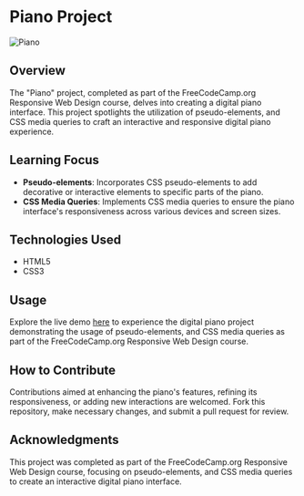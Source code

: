 # Piano Project

![Piano](https://github.com/Salf1-Sabit/Piano/assets/70028517/4eebe4d3-039c-49be-97bb-f6d9246ffe41)

## Overview
The "Piano" project, completed as part of the FreeCodeCamp.org Responsive Web Design course, delves into creating a digital piano interface. This project spotlights the utilization of pseudo-elements, and CSS media queries to craft an interactive and responsive digital piano experience.

## Learning Focus
- **Pseudo-elements**: Incorporates CSS pseudo-elements to add decorative or interactive elements to specific parts of the piano.
- **CSS Media Queries**: Implements CSS media queries to ensure the piano interface's responsiveness across various devices and screen sizes.

## Technologies Used
- HTML5
- CSS3

## Usage
Explore the live demo [here](https://piano-99.netlify.app/) to experience the digital piano project demonstrating the usage of pseudo-elements, and CSS media queries as part of the FreeCodeCamp.org Responsive Web Design course.

## How to Contribute
Contributions aimed at enhancing the piano's features, refining its responsiveness, or adding new interactions are welcomed. Fork this repository, make necessary changes, and submit a pull request for review.

## Acknowledgments
This project was completed as part of the FreeCodeCamp.org Responsive Web Design course, focusing on pseudo-elements, and CSS media queries to create an interactive digital piano interface.
